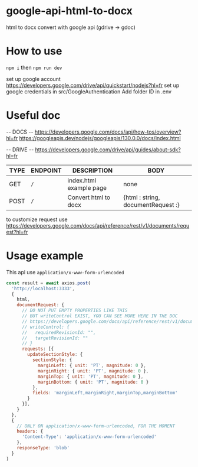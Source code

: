 # google-api-html-to-docx
html to docx convert with google api (gdrive -> gdoc)

# How to use
`npm i` then `npm run dev`

set up google account https://developers.google.com/drive/api/quickstart/nodejs?hl=fr
set up google credentials in src/GoogleAuthentication
Add folder ID in .env

# Useful doc

-- DOCS --
https://developers.google.com/docs/api/how-tos/overview?hl=fr
https://googleapis.dev/nodejs/googleapis/130.0.0/docs/index.html

-- DRIVE --
https://developers.google.com/drive/api/guides/about-sdk?hl=fr



| TYPE   | ENDPOINT                            | DESCRIPTION         | BODY                                                                    |
| ------ | ----------------------------------- | ------------------- | ----------------------------------------------------------------------- |
| GET    | `/`  | index.html example page | none                                                     |
| POST   | `/`  | Convert html to docx | {html : string, documentRequest :}                                                     |

to customize request use https://developers.google.com/docs/api/reference/rest/v1/documents/request?hl=fr

# Usage example


This api use `application/x-www-form-urlencoded`

```js
const result = await axios.post(
  'http://localhost:3333',
  {
    html,
    documentRequest: {
      // DO NOT PUT EMPTY PROPERTIES LIKE THIS
      // BUT writeControl EXIST, YOU CAN SEE MORE HERE IN THE DOC
      // https://developers.google.com/docs/api/reference/rest/v1/documents/batchUpdate
      // writeControl: {
      //   requiredRevisionId: "",
      //   targetRevisionId: ""
      // }
      requests: [{
        updateSectionStyle: {
          sectionStyle: {
            marginLeft: { unit: 'PT', magnitude: 0 },
            marginRight: { unit: 'PT', magnitude: 0 },
            marginTop: { unit: 'PT', magnitude: 0 },
            marginBottom: { unit: 'PT', magnitude: 0 }
          },
          fields: 'marginLeft,marginRight,marginTop,marginBottom'
        }
      }],
    }
  },
  {
    // ONLY ON application/x-www-form-urlencoded, FOR THE MOMENT
    headers: {
      'Content-Type': 'application/x-www-form-urlencoded'
    },
    responseType: 'blob'
  }
)
```